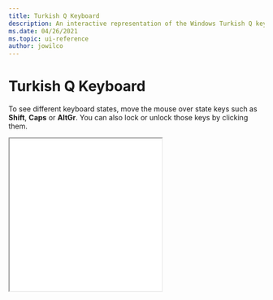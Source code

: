 ```yaml
---
title: Turkish Q Keyboard
description: An interactive representation of the Windows Turkish Q keyboard. To see different keyboard states, click or move the mouse over the state keys.
ms.date: 04/26/2021
ms.topic: ui-reference
author: jowilco
---
```


# Turkish Q Keyboard

To see different keyboard states, move the mouse over state keys such as **Shift**, **Caps** or **AltGr**. You can also lock or unlock those keys by clicking them.

<iframe src="kbdtuq.html" height="300"></iframe>
